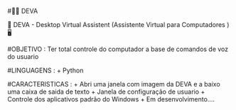 #:woman_office_worker: DEVA

:large_orange_diamond: DEVA - Desktop Virtual Assistent (Assistente Virtual para Computadores ) :desktop_computer: 

#OBJETIVO :
    Ter total controle do computador a base de comandos de voz do usuario 
    
#LINGUAGENS :
    + Python 
    
#CARACTERISTICAS :
    + Abri uma janela com imagem da DEVA e a baixo uma caixa de saida de texto
    + Janela de configuração de usuario 
    + Controle dos aplicativos padrão do Windows 
    + Em desenvolvimento....
